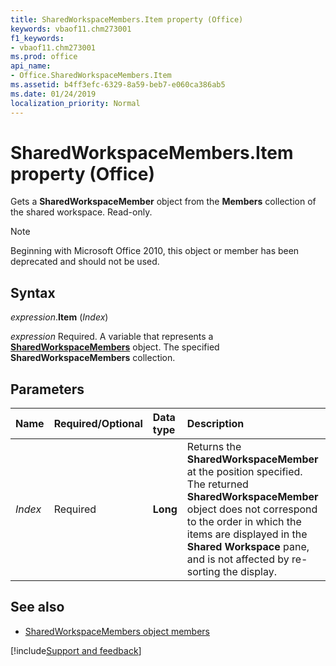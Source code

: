```yaml
---
title: SharedWorkspaceMembers.Item property (Office)
keywords: vbaof11.chm273001
f1_keywords:
- vbaof11.chm273001
ms.prod: office
api_name:
- Office.SharedWorkspaceMembers.Item
ms.assetid: b4ff3efc-6329-8a59-beb7-e060ca386ab5
ms.date: 01/24/2019
localization_priority: Normal
---
```



# SharedWorkspaceMembers.Item property (Office)

Gets a **SharedWorkspaceMember** object from the **Members** collection of the shared workspace. Read-only.

> [!NOTE] 
> Beginning with Microsoft Office 2010, this object or member has been deprecated and should not be used.


## Syntax

_expression_.**Item** (_Index_)

_expression_ Required. A variable that represents a **[SharedWorkspaceMembers](Office.SharedWorkspaceMembers.md)** object. The specified **SharedWorkspaceMembers** collection.


## Parameters

|Name|Required/Optional|Data type|Description|
|:-----|:-----|:-----|:-----|
| _Index_|Required|**Long**|Returns the **SharedWorkspaceMember** at the position specified. The returned **SharedWorkspaceMember** object does not correspond to the order in which the items are displayed in the **Shared Workspace** pane, and is not affected by re-sorting the display.|

## See also

- [SharedWorkspaceMembers object members](overview/Library-Reference/sharedworkspacemembers-members-office.md)



[!include[Support and feedback](~/includes/feedback-boilerplate.md)]